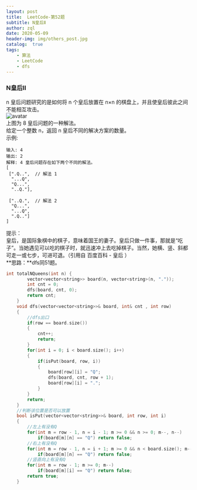 ```yaml
---
layout: post
title:  LeetCode-第52题
subtitle: N皇后Ⅱ
author: zql
date: 2020-05-09
header-img: img/others_post.jpg
catalog:  true
tags:
    - 算法
    - LeetCode
    - dfs
---
```

### N皇后Ⅱ  
n 皇后问题研究的是如何将 n 个皇后放置在 n×n 的棋盘上，并且使皇后彼此之间不能相互攻击。  
![avatar](https://assets.leetcode-cn.com/aliyun-lc-upload/uploads/2018/10/12/8-queens.png)  
上图为 8 皇后问题的一种解法。  
给定一个整数 n，返回 n 皇后不同的解决方案的数量。  
示例:  
```
输入: 4
输出: 2
解释: 4 皇后问题存在如下两个不同的解法。
[
 [".Q..",  // 解法 1
  "...Q",
  "Q...",
  "..Q."],

 ["..Q.",  // 解法 2
  "Q...",
  "...Q",
  ".Q.."]
]
```
提示：  
皇后，是国际象棋中的棋子，意味着国王的妻子。皇后只做一件事，那就是“吃子”。当她遇见可以吃的棋子时，就迅速冲上去吃掉棋子。当然，她横、竖、斜都可走一或七步，可进可退。（引用自 百度百科 - 皇后 ）  
**思路：**dfs同51题。  
```c++
int totalNQueens(int n) {
        vector<vector<string>> board(n, vector<string>(n, "."));
        int cnt = 0;
        dfs(board, cnt, 0);
        return cnt;
    }
    void dfs(vector<vector<string>>& board, int& cnt , int row)
    {
        //dfs出口
        if(row == board.size())
        {
            cnt++;
            return;
        }
        for(int i = 0; i < board.size(); i++)
        {
            if(isPut(board, row, i))
            {
                board[row][i] = "Q";
                dfs(board, cnt, row + 1);
                board[row][i] = ".";
            }
        }
        return;
    }
    //判断该位置是否可以放置
    bool isPut(vector<vector<string>>& board, int row, int i)
    {
        //左上有没有Q
        for(int m = row - 1, n = i - 1; m >= 0 && n >= 0; m--, n--)
            if(board[m][n] == "Q") return false;
        //右上有没有Q
        for(int m = row - 1, n = i + 1; m >= 0 && n < board.size(); m--, n++)
            if(board[m][n] == "Q") return false;
        //竖直向上有没有Q
        for(int m = row - 1; m >= 0; m--)
            if(board[m][i] == "Q") return false;
        return true;
    }
```
